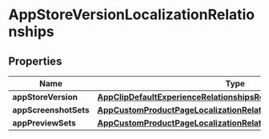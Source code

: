 

# AppStoreVersionLocalizationRelationships


## Properties

| Name | Type | Description | Notes |
|------------ | ------------- | ------------- | -------------|
|**appStoreVersion** | [**AppClipDefaultExperienceRelationshipsReleaseWithAppStoreVersion**](AppClipDefaultExperienceRelationshipsReleaseWithAppStoreVersion.md) |  |  [optional] |
|**appScreenshotSets** | [**AppCustomProductPageLocalizationRelationshipsAppScreenshotSets**](AppCustomProductPageLocalizationRelationshipsAppScreenshotSets.md) |  |  [optional] |
|**appPreviewSets** | [**AppCustomProductPageLocalizationRelationshipsAppPreviewSets**](AppCustomProductPageLocalizationRelationshipsAppPreviewSets.md) |  |  [optional] |



